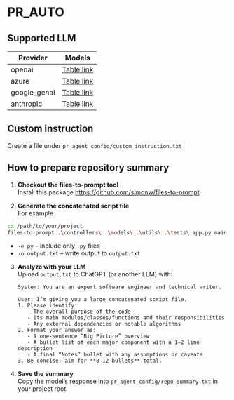 # PR_AUTO

## Supported LLM
| Provider  | Models |
| ------------- | ------------- |
| openai  | [Table link](https://platform.openai.com/docs/models)  |
| azure  | [Table link](https://learn.microsoft.com/en-us/azure/ai-foundry/openai/concepts/models?tabs=global-standard%2Cstandard-chat-completions)  |
| google_genai  | [Table link](https://ai.google.dev/gemini-api/docs/models)  |
| anthropic  | [Table link](https://docs.anthropic.com/en/docs/about-claude/models/overview)  |

## Custom instruction
Create a file under `pr_agent_config/custom_instruction.txt`


## How to prepare repository summary
1. **Checkout the files-to-prompt tool**</br>
Install this package https://github.com/simonw/files-to-prompt

2. **Generate the concatenated script file**</br>
For example
```bash
cd /path/to/your/project
files-to-prompt .\controllers\ .\models\ .\utils\ .\tests\ app.py main.py -e py -o output.txt
```

* `-e py` – include only `.py` files
* `-o output.txt` – write output to `output.txt`

3. **Analyze with your LLM**</br>
   Upload `output.txt` to ChatGPT (or another LLM) with:

   ```text
   System: You are an expert software engineer and technical writer.

   User: I’m giving you a large concatenated script file.
   1. Please identify:
      - The overall purpose of the code
      - Its main modules/classes/functions and their responsibilities
      - Any external dependencies or notable algorithms
   2. Format your answer as:
      - A one-sentence “Big Picture” overview
      - A bullet list of each major component with a 1–2 line description
      - A final “Notes” bullet with any assumptions or caveats
   3. Be concise: aim for **8–12 bullets** total.
   ```

4. **Save the summary**</br>
   Copy the model’s response into `pr_agent_config/repo_summary.txt` in your project root.
